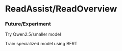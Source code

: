 # ReadAssist/ReadOverview

### Future/Experiment
Try Qwen2.5/smaller model

Train specialized model using BERT